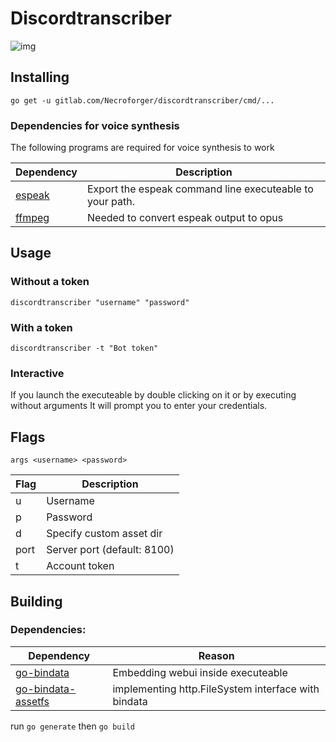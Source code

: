 # Discordtranscriber
![img](https://i.imgur.com/BygMSrr.png)
## Installing
`go get -u gitlab.com/Necroforger/discordtranscriber/cmd/...`

### Dependencies for voice synthesis
The following programs are required for voice synthesis to work

| Dependency                                     | Description                                              |
| ---------------------------------------------- | -------------------------------------------------------- |
| [espeak](http://espeak.sourceforge.net/)       | Export the espeak command line executeable to your path. |
| [ffmpeg](https://www.ffmpeg.org/download.html) | Needed to convert espeak output to opus                  |

## Usage

### Without a token
`discordtranscriber "username" "password"`

### With a token
`discordtranscriber -t "Bot token"`

### Interactive
If you launch the executeable by double clicking on it or by executing without arguments It will prompt you to enter your credentials.

## Flags
`args <username> <password>`


| Flag | Description                 |
| ---- | --------------------------- |
| u    | Username                    |
| p    | Password                    |
| d    | Specify custom asset dir    |
| port | Server port (default: 8100) |
| t    | Account token               |

## Building

### Dependencies:
| Dependency                                                          | Reason                                              |
| ------------------------------------------------------------------- | --------------------------------------------------- |
| [go-bindata](https://github.com/jteeuwen/go-bindata)                | Embedding webui inside executeable                  |
| [go-bindata-assetfs](https://github.com/elazarl/go-bindata-assetfs) | implementing http.FileSystem interface with bindata |

run `go generate` then `go build`
